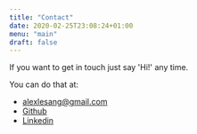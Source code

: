 ```yaml
---
title: "Contact"
date: 2020-02-25T23:08:24+01:00
menu: "main"
draft: false
---
```


If you want to get in touch just say 'Hi!' any time.

You can do that at:
- alexlesang@gmail.com
- [Github](https://github.com/AlexLeSang/)
- [Linkedin](https://www.linkedin.com/in/oleksandrhalushko/) 
